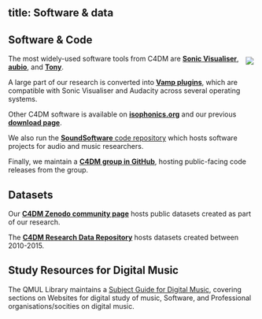 title: Software & data
-------

Software & Code
-------

<img src="http://www.sonicvisualiser.org/images/sv2-thumb.png" style="float: right; margin: 5px;" />

The most widely-used software tools from C4DM are **[Sonic Visualiser](http://www.sonicvisualiser.org/)**, **[aubio](http://aubio.org/)**, and **[Tony](https://code.soundsoftware.ac.uk/projects/tony)**.

A large part of our research is converted into **[Vamp plugins](https://www.vamp-plugins.org/download.html)**, which are compatible with Sonic Visualiser and Audacity across several operating systems.

Other C4DM software is available on **[isophonics.org](http://isophonics.org/)** and our previous **[download page](http://c4dm.eecs.qmul.ac.uk/downloads/)**.

We also run the [**SoundSoftware** code repository](http://code.soundsoftware.ac.uk/) which hosts software projects for audio and music researchers.

Finally, we maintain a **[C4DM group in GitHub](https://github.com/c4dm/)**, hosting public-facing code releases from the group.

Datasets
-------

Our **[C4DM Zenodo community page](https://zenodo.org/communities/c4dm/)** hosts public datasets created as part of our research. 

The **[C4DM Research Data Repository](http://c4dm.eecs.qmul.ac.uk/rdr/)** hosts datasets created between 2010-2015.


Study Resources for Digital Music
-------

The QMUL Library maintains a [Subject Guide for Digital Music](https://www.qmul.ac.uk/library/subject-guides/electronic-engineering-and-computer-science/useful-websites/digital-music-multimedia/), covering sections on Websites for digital study of music, Software, and Professional organisations/socities on digital music.



